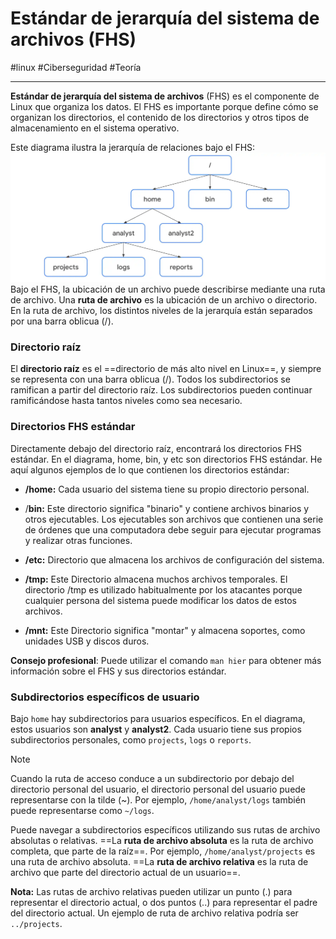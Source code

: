 # Estándar de jerarquía del sistema de archivos (FHS)
#linux #Ciberseguridad #Teoría 

---
**Estándar de jerarquía del sistema de archivos** (FHS) es el componente de Linux que organiza los datos. El FHS es importante porque define cómo se organizan los directorios, el contenido de los directorios y otros tipos de almacenamiento en el sistema operativo.

Este diagrama ilustra la jerarquía de relaciones bajo el FHS:
![FHS](img/fhs.webp)
Bajo el FHS, la ubicación de un archivo puede describirse mediante una ruta de archivo. Una **ruta de archivo** es la ubicación de un archivo o directorio. En la ruta de archivo, los distintos niveles de la jerarquía están separados por una barra oblicua (/).
### Directorio raíz

El **directorio raíz** es el ==directorio de más alto nivel en Linux==, y siempre se representa con una barra oblicua (/). Todos los subdirectorios se ramifican a partir del directorio raíz. Los subdirectorios pueden continuar ramificándose hasta tantos niveles como sea necesario.
### Directorios FHS estándar

Directamente debajo del directorio raíz, encontrará los directorios FHS estándar. En el diagrama, home, bin, y etc son directorios FHS estándar. He aquí algunos ejemplos de lo que contienen los directorios estándar:

- **/home:** Cada usuario del sistema tiene su propio directorio personal.

- /**bin:** Este directorio significa "binario" y contiene archivos binarios y otros ejecutables. Los ejecutables son archivos que contienen una serie de órdenes que una computadora debe seguir para ejecutar programas y realizar otras funciones.

- **/etc:** Directorio que almacena los archivos de configuración del sistema.

- **/tmp:** Este Directorio almacena muchos archivos temporales. El directorio /tmp es utilizado habitualmente por los atacantes porque cualquier persona del sistema puede modificar los datos de estos archivos.

- **/mnt:** Este Directorio significa "montar" y almacena soportes, como unidades USB y discos duros.

**Consejo profesional**: Puede utilizar el comando `man hier` para obtener más información sobre el FHS y sus directorios estándar.

### Subdirectorios específicos de usuario
Bajo `home` hay subdirectorios para usuarios específicos. En el diagrama, estos usuarios son **analyst** y **analyst2**. Cada usuario tiene sus propios subdirectorios personales, como `projects`, `logs` o `reports`.

>[!NOTE]
>Cuando la ruta de acceso conduce a un subdirectorio por debajo del directorio personal del usuario, el directorio personal del usuario puede representarse con la tilde (~). Por ejemplo, `/home/analyst/logs` también puede representarse como `~/logs`.

Puede navegar a subdirectorios específicos utilizando sus rutas de archivo absolutas o relativas. ==La **ruta de archivo absoluta** es la ruta de archivo completa, que parte de la raíz==. Por ejemplo, `/home/analyst/projects` es una ruta de archivo absoluta. ==La **ruta de archivo relativa** es la ruta de archivo que parte del directorio actual de un usuario==.

**Nota:** Las rutas de archivo relativas pueden utilizar un punto (.) para representar el directorio actual, o dos puntos (..) para representar el padre del directorio actual. Un ejemplo de ruta de archivo relativa podría ser `../projects`.